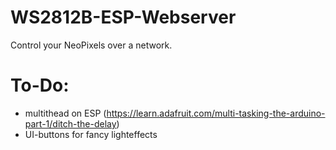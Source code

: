 # WS2812B-ESP-Webserver
Control your NeoPixels over a network.

# To-Do:

- multithead on ESP (https://learn.adafruit.com/multi-tasking-the-arduino-part-1/ditch-the-delay)
- UI-buttons for fancy lighteffects
